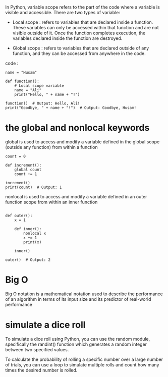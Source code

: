 #
In Python, variable scope refers to the part of the code where a variable is visible and accessible. There are two types of variable:


* Local scope : refers to variables that are declared inside a function. These variables can only be accessed within that function and are not visible outside of it. Once the function completes execution, the variables declared inside the function are destroyed.

* Global scope : refers to variables that are declared outside of any function, and they can be accessed from anywhere in the code. 

code : 

```
name = "Husam"

def function():
    # Local scope variable
    name = "Ali"
    print("Hello, " + name + "!")
  
function()  # Output: Hello, Ali!
print("Goodbye, " + name + "!")  # Output: Goodbye, Husam!
```

# the global and nonlocal keywords


global is used to access and modify a variable defined in the global scope (outside any function) from within a function

```
count = 0

def increment():
    global count
    count += 1

increment()
print(count)  # Output: 1
```

nonlocal is used to access and modify a variable defined in an outer function scope from within an inner function
```

def outer():
    x = 1

    def inner():
        nonlocal x
        x += 1
        print(x)

    inner()

outer()  # Output: 2

```


# Big O

Big O notation is a mathematical notation used to describe the performance of an algorithm in terms of its input size and its predictor of real-world performance


#  simulate a dice roll

To simulate a dice roll using Python, you can use the random module, specifically the randint() function which generates a random integer between two specified values.

To calculate the probability of rolling a specific number over a large number of trials, you can use a loop to simulate multiple rolls and count how many times the desired number is rolled. 
